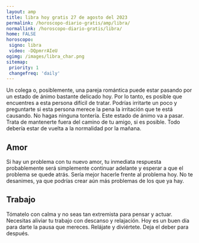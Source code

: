 ```yaml
---
layout: amp
title: libra hoy gratis 27 de agosto del 2023 
permalink: /horoscopo-diario-gratis/amp/libra/
normallink: /horoscopo-diario-gratis/libra/
home: FALSE
horoscopo:
 signo: libra
 video: -DQpmrrAIeU
ogimg: /images/libra_char.png
sitemap:
 priority: 1
 changefreq: 'daily'
---
```



Un colega o, posiblemente, una pareja romántica puede estar pasando por un estado de ánimo bastante delicado hoy. Por lo tanto, es posible que encuentres a esta persona difícil de tratar. Podrías irritarte un poco y preguntarte si esta persona merece la pena la irritación que te está causando. No hagas ninguna tontería. Este estado de ánimo va a pasar. Trata de mantenerte fuera del camino de tu amigo, si es posible. Todo debería estar de vuelta a la normalidad por la mañana.

## Amor

Si hay un problema con tu nuevo amor, tu inmediata respuesta probablemente será simplemente continuar adelante y esperar a que el problema se quede atrás. Sería mejor hacerle frente al problema hoy. No te desanimes, ya que podrías crear aún más problemas de los que ya hay.

## Trabajo

Tómatelo con calma y no seas tan extremista para pensar y actuar. Necesitas aliviar tu trabajo con descanso y relajación. Hoy es un buen día para darte la pausa que mereces. Relájate y diviértete. Deja el deber para después.